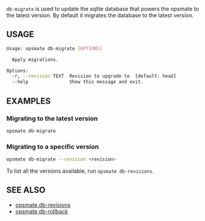 `db-migrate` is used to update the sqlite database that powers the opsmate to the latest version. By default it migrates the database to the latest version.

## USAGE

```bash
Usage: opsmate db-migrate [OPTIONS]

  Apply migrations.

Options:
  -r, --revision TEXT  Revision to upgrade to  [default: head]
  --help               Show this message and exit.
```

## EXAMPLES

### Migrating to the latest version

```bash
opsmate db-migrate
```

### Migrating to a specific version

```bash
opsmate db-migrate --revision <revision>
```

To list all the versions available, run `opsmate db-revisions`.

## SEE ALSO

- [opsmate db-revisions](./db-revisions.md)
- [opsmate db-rollback](./db-rollback.md)
